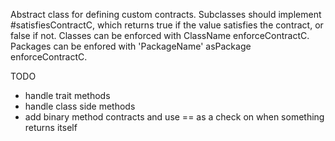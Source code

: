 Abstract class for defining custom contracts. Subclasses should implement #satisfiesContractC, which returns true if the value satisfies the contract, or false if not. Classes can be enforced with ClassName enforceContractC. Packages can be enfored with 'PackageName' asPackage enforceContractC.

TODO
- handle trait methods
- handle class side methods
- add binary method contracts and use == as a check on when something returns itself